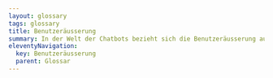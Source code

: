 ```yaml
---
layout: glossary
tags: glossary
title: Benutzeräusserung
summary: In der Welt der Chatbots bezieht sich die Benutzeräusserung auf jede Eingabe, die ein Benutzer in das Chatbotinterface eintippt oder einspricht. Sie kann aus einem oder mehreren Wörtern bestehen und bildet die Basis für die Antwort des Chatbots. Diese Eingabe wird von der [künstlichen Intelligenz](/glossar/kuenstliche-intelligenz/) des Bots verarbeitet und interpretiert, um eine geeignete Reaktion zu generieren. Benutzeräusserungen spielen eine wichtige Rolle beim Trainieren und Verbessern von Chatbot-Algorithmen.
eleventyNavigation:
  key: Benutzeräusserung
  parent: Glossar
---
```


 